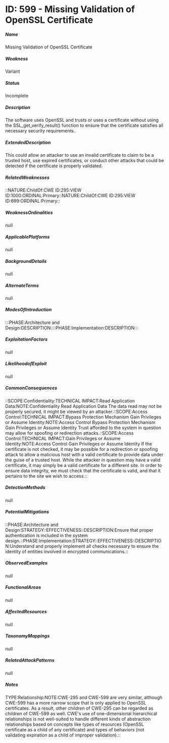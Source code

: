 # ID: 599 - Missing Validation of OpenSSL Certificate
<h5>Name</h5>Missing Validation of OpenSSL Certificate
<h5>Weakness</h5>Variant
<h5>Status</h5>Incomplete
<h5>Description</h5>The software uses OpenSSL and trusts or uses a certificate without using the SSL_get_verify_result() function to ensure that the certificate satisfies all necessary security requirements.
<h5>ExtendedDescription</h5>This could allow an attacker to use an invalid certificate to claim to be a trusted host, use expired certificates, or conduct other attacks that could be detected if the certificate is properly validated.
<h5>RelatedWeaknesses</h5>::NATURE:ChildOf:CWE ID:295:VIEW ID:1000:ORDINAL:Primary::NATURE:ChildOf:CWE ID:295:VIEW ID:699:ORDINAL:Primary::
<h5>WeaknessOrdinalities</h5>null
<h5>ApplicablePlatforms</h5>null
<h5>BackgroundDetails</h5>null
<h5>AlternateTerms</h5>null
<h5>ModesOfIntroduction</h5>:::PHASE:Architecture and Design:DESCRIPTION::::PHASE:Implementation:DESCRIPTION:::
<h5>ExploitationFactors</h5>null
<h5>LikelihoodofExploit</h5>null
<h5>CommonConsequences</h5>::SCOPE:Confidentiality:TECHNICAL IMPACT:Read Application Data:NOTE:Confidentiality Read Application Data The data read may not be properly secured, it might be viewed by an attacker.::SCOPE:Access Control:TECHNICAL IMPACT:Bypass Protection Mechanism Gain Privileges or Assume Identity:NOTE:Access Control Bypass Protection Mechanism Gain Privileges or Assume Identity Trust afforded to the system in question may allow for spoofing or redirection attacks.::SCOPE:Access Control:TECHNICAL IMPACT:Gain Privileges or Assume Identity:NOTE:Access Control Gain Privileges or Assume Identity If the certificate is not checked, it may be possible for a redirection or spoofing attack to allow a malicious host with a valid certificate to provide data under the guise of a trusted host. While the attacker in question may have a valid certificate, it may simply be a valid certificate for a different site. In order to ensure data integrity, we must check that the certificate is valid, and that it pertains to the site we wish to access.::
<h5>DetectionMethods</h5>null
<h5>PotentialMitigations</h5>::PHASE:Architecture and Design:STRATEGY::EFFECTIVENESS::DESCRIPTION:Ensure that proper authentication is included in the system design.::PHASE:Implementation:STRATEGY::EFFECTIVENESS::DESCRIPTION:Understand and properly implement all checks necessary to ensure the identity of entities involved in encrypted communications.::
<h5>ObservedExamples</h5>null
<h5>FunctionalAreas</h5>null
<h5>AffectedResources</h5>null
<h5>TaxonomyMappings</h5>null
<h5>RelatedAttackPatterns</h5>null
<h5>Notes</h5>TYPE:Relationship:NOTE:CWE-295 and CWE-599 are very similar, although CWE-599 has a more narrow scope that is only applied to OpenSSL certificates. As a result, other children of CWE-295 can be regarded as children of CWE-599 as well. CWE's use of one-dimensional hierarchical relationships is not well-suited to handle different kinds of abstraction relationships based on concepts like types of resources (OpenSSL certificate as a child of any certificate) and types of behaviors (not validating expiration as a child of improper validation).::

